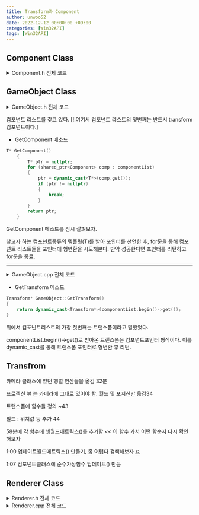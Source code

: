 ```yaml
---
title: Transform과 Component
author: unwoo52
date: 2022-12-12 00:00:00 +09:00
categories: [Win32API]
tags: [Win32API]
---
```


## Component Class 

<details>
<summary markdown="span"> 
Component.h 전체 코드
</summary>

<div markdown="1">

```cpp
#pragma once
#include <DirectXMath.h>
using namespace DirectX;

class GameObject;

class Component
{
protected:	
public:
	GameObject* gameObject = nullptr;
	virtual ~Component() {};
	virtual void Update() = 0;
};
```

</div>

</details>



## GameObject Class

<details>
<summary markdown="span"> 
GameObject.h 전체 코드
</summary>

<div markdown="1">

```cpp
#pragma once
#include "../Component/ComponentTypes.h"
#include <list>
#include <vector>
#include <memory>
using namespace std;

class GameObject
{
	list<shared_ptr<Component>> componentList;
public:
	GameObject();
	Transform* GetTransform();
	void AddComponent(shared_ptr<Component> com);
	template<class T>
	T* GetComponent()
	{
		T* ptr = nullptr;
		for (shared_ptr<Component> comp : componentList)
		{			
			ptr = dynamic_cast<T*>(comp.get());
			if (ptr != nullptr)
			{
				break;
			}
		}
		return ptr;
	}
};
```

</div>

</details>



컴포넌트 리스트를 갖고 있다. \[!!여기서 컴포넌트 리스트의 첫번째는 반드시 transform 컴포넌트이다.\]

- GetComponent 메소드

```cpp
T* GetComponent()
	{
		T* ptr = nullptr;
		for (shared_ptr<Component> comp : componentList)
		{			
			ptr = dynamic_cast<T*>(comp.get());
			if (ptr != nullptr)
			{
				break;
			}
		}
		return ptr;
	}
```

GetComponent 메소드를 잠시 살펴보자.

찾고자 하는 컴포넌트종류의 템플릿(T)를 받아 포인터를 선언한 후, for문을 통해 컴포넌트 리스트들을 포인터에 형변환을 시도해본다. 만약 성공한다면 포인터를 리턴하고 for문을 종료.

-----
<details>
<summary markdown="span"> 
GameObject.cpp 전체 코드
</summary>

<div markdown="1">

```cpp
#include "GameObject.h"

GameObject::GameObject()
{
	shared_ptr<Transform> ptr = make_shared<Transform>();
	AddComponent(ptr);
}

Transform* GameObject::GetTransform()
{	
	return dynamic_cast<Transform*>(componentList.begin()->get());
}

void GameObject::AddComponent(shared_ptr<Component> com)
{	
	com->gameObject = this;
	componentList.push_back(com);
}
```

</div>

</details>

- GetTransform 메소드

```cpp
Transform* GameObject::GetTransform()
{	
	return dynamic_cast<Transform*>(componentList.begin()->get());
}
```

위에서 컴포넌트리스트의 가장 첫번째는 트랜스폼이라고 말했었다.

componentList.begin()->get()로 받아온 트랜스폼은 컴포넌트포인터 형식이다. 이를 dynamic_cast를 통해 트랜스폼 포인터로 형변환 후 리턴.


## Transfrom

카메라 클래스에 있던 행렬 연산들을 옮김 32분

프로젝션 뷰 는 카메라에 그대로 있어야 함. 월드 및 포지션만 옮김34

트랜스폼에 함수들 정의 ~43

필드 : 위치값 등 추가 44

58분에 각 함수에 셋월드매트릭스()를 추가함 << 이 함수 가서 어떤 함순지 다시 확인해보자

1:00 업데이트월드매트릭스() 만들기, 좀 어렵다 검색해보자 [ㅇ](https://m.blog.naver.com/PostView.naver?isHttpsRedirect=true&blogId=bastard9&logNo=140182012627)


1:07 컴포넌트클래스에 순수가상함수 업데이트() 만듬

## Renderer Class

<details>
<summary markdown="span"> 
Renderer.h 전체 코드
</summary>

<div markdown="1">

```cpp
#include "../Buffers.h"
#include "../ConstantBufferTypes.h"
#include "Component.h"
#include "../Object/Mesh.h"

class Renderer : public Component
{
	ID3D11Device* device = nullptr;
	ID3D11DeviceContext* dc = nullptr;
	ConstantBuffer<CB_VS_Transform>* cb_transform = nullptr;
	ID3D11ShaderResourceView* texture = nullptr;
	VertexBuffer<Vertex> vb;
	IndexBuffer ib;
	//for Assimp
	vector<Mesh> meshes;
	bool LoadFile(const string& filePath);
	void ProcessNode(aiNode* node, const aiScene* scene);
	Mesh ProcessMesh(aiMesh* mesh, const aiScene* scene);	
public:
	void Update() override;
	bool Initialize(ID3D11Device* device, ID3D11DeviceContext* dc, ID3D11ShaderResourceView* tex, ConstantBuffer<CB_VS_Transform>& cb_vs_transform);
	bool Initialize(const string& filePath, ID3D11Device* device, ID3D11DeviceContext* dc, ID3D11ShaderResourceView* tex, ConstantBuffer<CB_VS_Transform>& cb_vs_transform);
	void SetTexture(ID3D11ShaderResourceView* tex);
	void Draw(const XMMATRIX vpMat);	
};
```

- Renderer::LoadFile

파일을 로드

- Renderer::ProcessNode

- Renderer::ProcessMesh

</div>

</details>

<details>
<summary markdown="span"> 
Renderer.cpp 전체 코드
</summary>

<div markdown="1">

```cpp
#include "Renderer.h"
#include "../../../ComException.h"
#include "../Object/GameObject.h"
bool Renderer::LoadFile(const string& filePath)
{
    Assimp::Importer importer;
    const aiScene* pScene = importer.ReadFile(filePath, aiProcess_Triangulate | aiProcess_ConvertToLeftHanded);
    if (pScene == nullptr) return false;
    ProcessNode(pScene->mRootNode, pScene);
    return true;
}
void Renderer::ProcessNode(aiNode* node, const aiScene* scene)
{
    for (UINT i = 0; i < node->mNumMeshes; ++i)
    {
        aiMesh* mesh = scene->mMeshes[node->mMeshes[i]];
        meshes.push_back(this->ProcessMesh(mesh, scene));
    }

    for (UINT i = 0; i < node->mNumChildren; ++i)
    {
        ProcessNode(node->mChildren[i], scene);
    }
}
Mesh Renderer::ProcessMesh(aiMesh* mesh, const aiScene* scene)
{
    vector<Vertex> vertices;
    vector<DWORD> indices;

    for (UINT i = 0; i < mesh->mNumVertices; ++i)
    {
        Vertex v;
        v.pos = { mesh->mVertices[i].x, mesh->mVertices[i].y, mesh->mVertices[i].z };
        if (mesh->mTextureCoords[0])
        {            
            v.uv.x = (float)mesh->mTextureCoords[0][i].x;
            v.uv.y = (float)mesh->mTextureCoords[0][i].y;
        }
        vertices.push_back(v);
    }

    for (UINT i = 0; i < mesh->mNumFaces; ++i)
    {
        aiFace face = mesh->mFaces[i];
        for (UINT n = 0; n < face.mNumIndices; ++n)
        {
            indices.push_back(face.mIndices[n]);
        }
    }

    return Mesh(device, dc, vertices, indices);
}
void Renderer::Update()
{
}

bool Renderer::Initialize(ID3D11Device* device, ID3D11DeviceContext* dc, ID3D11ShaderResourceView* tex, ConstantBuffer<CB_VS_Transform>& cb_vs_transform)
{
    this->device = device;
	this->dc = dc;
	texture = tex;
	cb_transform = &cb_vs_transform;
    try
    {
        Vertex v[] =
        {
            //Front
            Vertex(-0.5f, 0.5f, -0.5f, XMFLOAT3(1,1,1),{0,0}),//0
            Vertex(0.5f, 0.5f, -0.5f, XMFLOAT3(1,1,1), {1,0}),//1
            Vertex(-0.5f, -0.5f, -0.5f, XMFLOAT3(1,1,1), {0,1}),//2        
            Vertex(0.5f, -0.5f, -0.5f, XMFLOAT3(1,1,1), {1,1}),//3        
            //Back
            Vertex(-0.5f, 0.5f, 0.5f, XMFLOAT3(1,1,1),{1,0}),//4
            Vertex(0.5f, 0.5f, 0.5f, XMFLOAT3(1,1,1), {0,0}),//5
            Vertex(-0.5f, -0.5f, 0.5f, XMFLOAT3(1,1,1), {1,1}),//6        
            Vertex(0.5f, -0.5f, 0.5f, XMFLOAT3(1,1,1), {0,1}),//7 
            //Up
            Vertex(-0.5f, 0.5f, 0.5f, XMFLOAT3(1,1,1),{0,0}),//8
            Vertex(0.5f, 0.5f, 0.5f, XMFLOAT3(1,1,1), {1,0}),//9
            Vertex(-0.5f, 0.5f, -0.5f, XMFLOAT3(1,1,1), {0,1}),//10        
            Vertex(0.5f, 0.5f, -0.5f, XMFLOAT3(1,1,1), {1,1}),//11 
            //Down
            Vertex(-0.5f, -0.5f, 0.5f, XMFLOAT3(1,1,1),{1,0}),//12
            Vertex(0.5f, -0.5f, 0.5f, XMFLOAT3(1,1,1), {0,0}),//13
            Vertex(-0.5f, -0.5f, -0.5f, XMFLOAT3(1,1,1), {1,1}),//14        
            Vertex(0.5f, -0.5f, -0.5f, XMFLOAT3(1,1,1), {0,1}),//15 
            //Right
            Vertex(0.5f, 0.5f, -0.5f, XMFLOAT3(1,1,1),{0,0}),//16
            Vertex(0.5f, 0.5f, 0.5f, XMFLOAT3(1,1,1), {1,0}),//17
            Vertex(0.5f, -0.5f, -0.5f, XMFLOAT3(1,1,1), {0,1}),//18        
            Vertex(0.5f, -0.5f, 0.5f, XMFLOAT3(1,1,1), {1,1}),//19 
            //Left
            Vertex(-0.5f, 0.5f, -0.5f, XMFLOAT3(1,1,1),{0,0}),//20
            Vertex(-0.5f, 0.5f, 0.5f, XMFLOAT3(1,1,1), {1,0}),//21
            Vertex(-0.5f, -0.5f, -0.5f, XMFLOAT3(1,1,1), {0,1}),//22        
            Vertex(-0.5f, -0.5f, 0.5f, XMFLOAT3(1,1,1), {1,1}),//23 

        };

        HRESULT hr = vb.Initialize(device, v, ARRAYSIZE(v));
        COM_ERROR_IF_FAILED(hr, L"버텍스 버퍼 생성에 실패 하였습니다.");

        DWORD indices[] =
        {
            //Front
            0, 1, 2,
            1, 3, 2,
            //Back
            4, 6, 5,
            5, 6, 7,
            //Up
            8, 9, 10,
            9, 11, 10,
            //Down
            12, 14, 13,
            13, 14, 15,
            //Right
            16, 17, 18,
            17, 19, 18,
            //Left
            20, 22, 21,
            21, 22, 23
        };

        hr = ib.Initialize(device, indices, ARRAYSIZE(indices));
        COM_ERROR_IF_FAILED(hr, L"인덱스 버퍼 생성에 실패 하였습니다.");
    }
    catch (ComException& ex)
    {
        Debug::Log(ex.what());
        return false;
    }
}

bool Renderer::Initialize(const string& filePath, ID3D11Device* device, ID3D11DeviceContext* dc, ID3D11ShaderResourceView* tex, ConstantBuffer<CB_VS_Transform>& cb_vs_transform)
{
    this->device = device;
    this->dc = dc;

    if (!LoadFile(filePath))
    {
        Debug::Log(L"잘못된 파일 입니다.");
        return false;
    }
    return Initialize(device, dc, tex, cb_vs_transform);
}

void Renderer::SetTexture(ID3D11ShaderResourceView* tex)
{
    texture = tex;
}

void Renderer::Draw(const XMMATRIX vpMat)
{
    UINT offset = 0;
    cb_transform->data.mat = XMMatrixTranspose(gameObject->GetTransform()->GetWorld() * vpMat );
    cb_transform->Update();
    dc->VSSetConstantBuffers(0, 1, cb_transform->GetAddressOf());    
    dc->PSSetShaderResources(0, 1, &texture);
    
    for (Mesh mesh : meshes)
    {
        mesh.Draw();
    }
}

```

</div>

</details>

